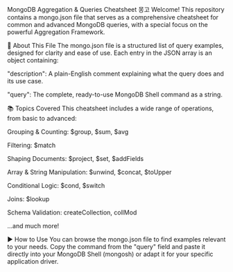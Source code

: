 MongoDB Aggregation & Queries Cheatsheet 몽고
Welcome! This repository contains a mongo.json file that serves as a comprehensive cheatsheet for common and advanced MongoDB queries, with a special focus on the powerful Aggregation Framework.

🧐 About This File
The mongo.json file is a structured list of query examples, designed for clarity and ease of use. Each entry in the JSON array is an object containing:

"description": A plain-English comment explaining what the query does and its use case.

"query": The complete, ready-to-use MongoDB Shell command as a string.

📚 Topics Covered
This cheatsheet includes a wide range of operations, from basic to advanced:

Grouping & Counting: $group, $sum, $avg

Filtering: $match

Shaping Documents: $project, $set, $addFields

Array & String Manipulation: $unwind, $concat, $toUpper

Conditional Logic: $cond, $switch

Joins: $lookup

Schema Validation: createCollection, collMod

...and much more!

▶️ How to Use
You can browse the mongo.json file to find examples relevant to your needs. Copy the command from the "query" field and paste it directly into your MongoDB Shell (mongosh) or adapt it for your specific application driver.
